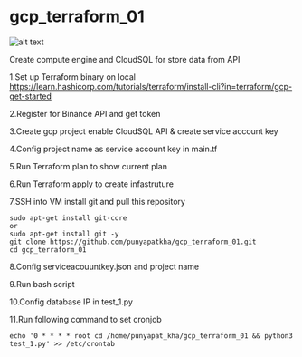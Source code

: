 # gcp_terraform_01
![alt text](https://github.com/punyapatkha/gcp_terraform_01/blob/main/bi_req_script-Page-3.jpg)


Create compute engine and CloudSQL for store data from API


1.Set up Terraform binary on local https://learn.hashicorp.com/tutorials/terraform/install-cli?in=terraform/gcp-get-started

2.Register for Binance API and get token

3.Create gcp project enable CloudSQL API & create service account key

4.Config project name as service account key in main.tf

5.Run Terraform plan to show current plan

6.Run Terraform apply to create infastruture 

7.SSH into VM install git and pull this repository


    sudo apt-get install git-core 
    or
    sudo apt-get install git -y
    git clone https://github.com/punyapatkha/gcp_terraform_01.git
    cd gcp_terraform_01

8.Config serviceacouuntkey.json and project name

9.Run bash script 

10.Config database IP in test_1.py

11.Run following command to set cronjob

    echo '0 * * * * root cd /home/punyapat_kha/gcp_terraform_01 && python3 test_1.py' >> /etc/crontab
